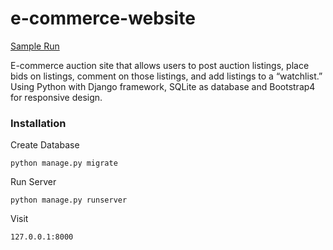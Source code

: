 # e-commerce-website

[Sample Run](https://www.youtube.com/watch?v=_beRba3eHRg&t=93s)

E-commerce auction site that allows users to post auction listings, place bids on listings, comment on those listings, and add listings to a “watchlist.”
Using Python with Django framework, SQLite as database and Bootstrap4 for responsive design.

<h3>Installation</h3>

Create Database
```
python manage.py migrate
```
Run Server
```
python manage.py runserver
```
Visit
```
127.0.0.1:8000
```
